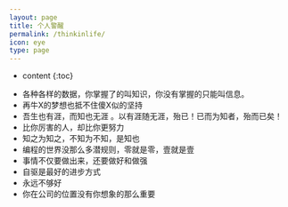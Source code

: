 ```yaml
---
layout: page
title: 个人警醒
permalink: /thinkinlife/
icon: eye
type: page
---
```


* content
{:toc}

+ 各种各样的数据，你掌握了的叫知识，你没有掌握的只能叫信息。
+ 再牛X的梦想也抵不住傻X似的坚持
+ 吾生也有涯，而知也无涯 。以有涯随无涯，殆已！已而为知者，殆而已矣！
+ 比你厉害的人，却比你更努力
+ 知之为知之，不知为不知，是知也
+ 编程的世界没那么多潜规则，零就是零，壹就是壹
+ 事情不仅要做出来，还要做好和做强
+ 自驱是最好的进步方式
+ 永远不够好
+ 你在公司的位置没有你想象的那么重要